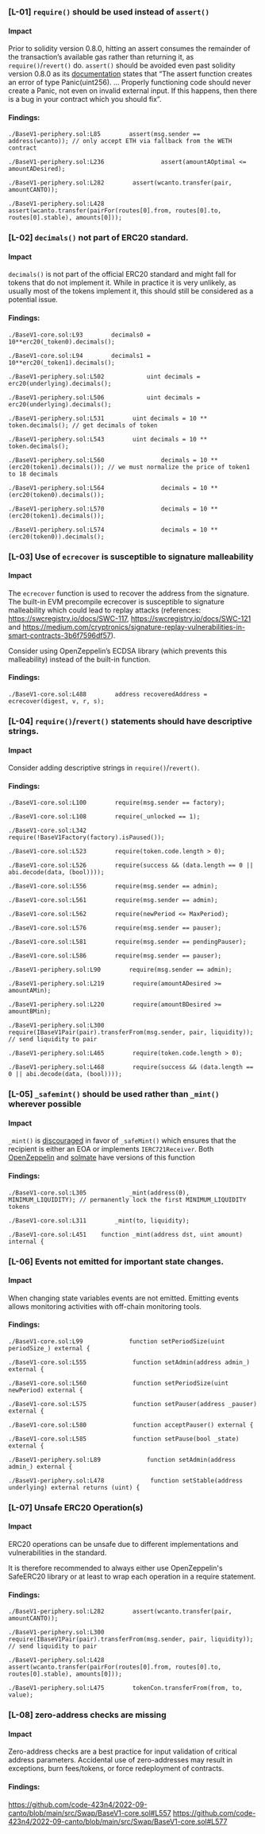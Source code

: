 ### [L-01] ```require()``` should be used instead of ```assert()```


#### Impact
Prior to solidity version 0.8.0, hitting an assert consumes the remainder of the transaction’s available gas rather than returning it, as ```require()```/```revert()``` do. ```assert()``` should be avoided even past solidity version 0.8.0 as its [documentation](https://docs.soliditylang.org/en/v0.8.14/control-structures.html#panic-via-assert-and-error-via-require) states that “The assert function creates an error of type Panic(uint256). … Properly functioning code should never create a Panic, not even on invalid external input. If this happens, then there is a bug in your contract which you should fix”.


#### Findings:
```
./BaseV1-periphery.sol:L85        assert(msg.sender == address(wcanto)); // only accept ETH via fallback from the WETH contract

./BaseV1-periphery.sol:L236                assert(amountAOptimal <= amountADesired);

./BaseV1-periphery.sol:L282        assert(wcanto.transfer(pair, amountCANTO));

./BaseV1-periphery.sol:L428        assert(wcanto.transfer(pairFor(routes[0].from, routes[0].to, routes[0].stable), amounts[0]));

```

### [L-02] ```decimals()``` not part of ERC20 standard.


#### Impact
```decimals()``` is not part of the official ERC20 standard and might fall for tokens that do not implement it. While in practice it is very unlikely, as usually most of the tokens implement it, this should still be considered as a potential issue.


#### Findings:
```
./BaseV1-core.sol:L93        decimals0 = 10**erc20(_token0).decimals();

./BaseV1-core.sol:L94        decimals1 = 10**erc20(_token1).decimals();

./BaseV1-periphery.sol:L502            uint decimals = erc20(underlying).decimals();

./BaseV1-periphery.sol:L506            uint decimals = erc20(underlying).decimals();

./BaseV1-periphery.sol:L531        uint decimals = 10 ** token.decimals(); // get decimals of token

./BaseV1-periphery.sol:L543        uint decimals = 10 ** token.decimals();

./BaseV1-periphery.sol:L560                decimals = 10 ** (erc20(token1).decimals()); // we must normalize the price of token1 to 18 decimals

./BaseV1-periphery.sol:L564                decimals = 10 ** (erc20(token0).decimals());

./BaseV1-periphery.sol:L570                decimals = 10 ** (erc20(token1).decimals());

./BaseV1-periphery.sol:L574                decimals = 10 ** (erc20(token0)).decimals();

```

### [L-03] Use of ```ecrecover``` is susceptible to signature malleability


#### Impact
The ```ecrecover``` function is used to recover the address from the signature. The built-in EVM precompile ecrecover is susceptible to signature malleability which could lead to replay attacks (references: https://swcregistry.io/docs/SWC-117, https://swcregistry.io/docs/SWC-121 and https://medium.com/cryptronics/signature-replay-vulnerabilities-in-smart-contracts-3b6f7596df57).

Consider using OpenZeppelin’s ECDSA library (which prevents this malleability) instead of the built-in function.


#### Findings:
```
./BaseV1-core.sol:L488        address recoveredAddress = ecrecover(digest, v, r, s);
```

### [L-04] ```require()```/```revert()``` statements should have descriptive strings.


#### Impact
Consider adding descriptive strings in ```require()```/```revert()```.


#### Findings:
```
./BaseV1-core.sol:L100        require(msg.sender == factory);

./BaseV1-core.sol:L108        require(_unlocked == 1);

./BaseV1-core.sol:L342        require(!BaseV1Factory(factory).isPaused());

./BaseV1-core.sol:L523        require(token.code.length > 0);

./BaseV1-core.sol:L526        require(success && (data.length == 0 || abi.decode(data, (bool))));

./BaseV1-core.sol:L556        require(msg.sender == admin);

./BaseV1-core.sol:L561        require(msg.sender == admin);

./BaseV1-core.sol:L562        require(newPeriod <= MaxPeriod);

./BaseV1-core.sol:L576        require(msg.sender == pauser);

./BaseV1-core.sol:L581        require(msg.sender == pendingPauser);

./BaseV1-core.sol:L586        require(msg.sender == pauser);

./BaseV1-periphery.sol:L90        require(msg.sender == admin);

./BaseV1-periphery.sol:L219        require(amountADesired >= amountAMin);

./BaseV1-periphery.sol:L220        require(amountBDesired >= amountBMin);

./BaseV1-periphery.sol:L300        require(IBaseV1Pair(pair).transferFrom(msg.sender, pair, liquidity)); // send liquidity to pair

./BaseV1-periphery.sol:L465        require(token.code.length > 0);

./BaseV1-periphery.sol:L468        require(success && (data.length == 0 || abi.decode(data, (bool))));

```
### [L-05] ```_safemint()``` should be used rather than ```_mint()``` wherever possible


#### Impact
```_mint()``` is [discouraged](https://github.com/OpenZeppelin/openzeppelin-contracts/blob/d4d8d2ed9798cc3383912a23b5e8d5cb602f7d4b/contracts/token/ERC721/ERC721.sol#L271) in favor of ```_safeMint()``` which ensures that the recipient is either an EOA or implements ```IERC721Receiver```. Both [OpenZeppelin](https://github.com/OpenZeppelin/openzeppelin-contracts/blob/d4d8d2ed9798cc3383912a23b5e8d5cb602f7d4b/contracts/token/ERC721/ERC721.sol#L238-L250) and [solmate](https://github.com/transmissions11/solmate/blob/4eaf6b68202e36f67cab379768ac6be304c8ebde/src/tokens/ERC721.sol#L180) have versions of this function


#### Findings:
```
./BaseV1-core.sol:L305            _mint(address(0), MINIMUM_LIQUIDITY); // permanently lock the first MINIMUM_LIQUIDITY tokens

./BaseV1-core.sol:L311        _mint(to, liquidity);

./BaseV1-core.sol:L451    function _mint(address dst, uint amount) internal {
```
### [L-06] Events not emitted for important state changes.


#### Impact
When changing state variables events are not emitted. Emitting events allows monitoring activities with off-chain monitoring tools.


#### Findings:
```
./BaseV1-core.sol:L99             function setPeriodSize(uint periodSize_) external {

./BaseV1-core.sol:L555             function setAdmin(address admin_) external {

./BaseV1-core.sol:L560             function setPeriodSize(uint newPeriod) external {

./BaseV1-core.sol:L575             function setPauser(address _pauser) external {

./BaseV1-core.sol:L580             function acceptPauser() external {

./BaseV1-core.sol:L585             function setPause(bool _state) external {

./BaseV1-periphery.sol:L89             function setAdmin(address admin_) external {

./BaseV1-periphery.sol:L478             function setStable(address underlying) external returns (uint) {
```

### [L-07] Unsafe ERC20 Operation(s)


#### Impact
ERC20 operations can be unsafe due to different implementations and vulnerabilities in the standard.

It is therefore recommended to always either use OpenZeppelin's SafeERC20 library or at least to wrap each operation in a require statement.


#### Findings:
```
./BaseV1-periphery.sol:L282        assert(wcanto.transfer(pair, amountCANTO));

./BaseV1-periphery.sol:L300        require(IBaseV1Pair(pair).transferFrom(msg.sender, pair, liquidity)); // send liquidity to pair

./BaseV1-periphery.sol:L428        assert(wcanto.transfer(pairFor(routes[0].from, routes[0].to, routes[0].stable), amounts[0]));

./BaseV1-periphery.sol:L475        tokenCon.transferFrom(from, to, value);

```
### [L-08] zero-address checks are missing


#### Impact
Zero-address checks are a best practice for input validation of critical address parameters. Accidental use of zero-addresses may result in exceptions, burn fees/tokens, or force redeployment of contracts.

#### Findings:
https://github.com/code-423n4/2022-09-canto/blob/main/src/Swap/BaseV1-core.sol#L557
https://github.com/code-423n4/2022-09-canto/blob/main/src/Swap/BaseV1-core.sol#L577

